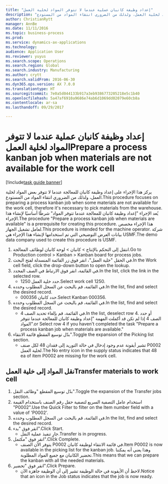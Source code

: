 ```yaml
--- 
title: "إعداد وظيفة كانبان عملية عندما لا تتوفر المواد لخلية العمل"
description: "يركز هذا الإجراء على إعداد وظيفة كانبان للمعالجة عندما لا تتوفر بعض المواد لخلية العمل، ولذلك من الضروري انتقاء المواد من المستودع."
author: ChristianRytt
manager: AnnBe
ms.date: 11/11/2016
ms.topic: business-process
ms.prod: 
ms.service: dynamics-ax-applications
ms.technology: 
audience: Application User
ms.reviewer: yuyus
ms.search.scope: Operations
ms.search.region: Global
ms.search.industry: Manufacturing
ms.author: crytt
ms.search.validFrom: 2016-06-30
ms.dyn365.ops.version: AX 7.0.0
ms.translationtype: HT
ms.sourcegitcommit: 7e0a5d044133b917a3eb9386773205218e5c1b40
ms.openlocfilehash: 5a47af6910a9686e74ab6d1069dd02079e60cb8a
ms.contentlocale: ar-sa
ms.lasthandoff: 09/29/2017

---
```

# <a name="prepare-a-process-kanban-job-when-materials-are-not-available-for-the-work-cell"></a><span data-ttu-id="9cc80-103">إعداد وظيفة كانبان عملية عندما لا تتوفر المواد لخلية العمل</span><span class="sxs-lookup"><span data-stu-id="9cc80-103">Prepare a process kanban job when materials are not available for the work cell</span></span>

[!include[task guide banner](../../includes/task-guide-banner.md)]

<span data-ttu-id="9cc80-104">يركز هذا الإجراء على إعداد وظيفة كانبان للمعالجة عندما لا تتوفر بعض المواد لخلية العمل، ولذلك من الضروري انتقاء المواد من المستودع.</span><span class="sxs-lookup"><span data-stu-id="9cc80-104">This procedure focuses on preparing a process kanban job when some materials are not available for the work cell, therefore it's necessary to pick materials from the warehouse.</span></span> <span data-ttu-id="9cc80-105">يُعد الإجراء "إعداد وظيفة كانبان للمعالجة عندما تتوفر المواد‬" شرطًا أساسيًا لإنشاء هذا الإجراء.</span><span class="sxs-lookup"><span data-stu-id="9cc80-105">The procedure "Prepare a process kanban job when materials are available" is a prerequisite for creating this procedure.</span></span> <span data-ttu-id="9cc80-106">هذا الإجراء مخصص لعامل تشغيل الجهاز.</span><span class="sxs-lookup"><span data-stu-id="9cc80-106">This procedure is intended for the machine operator.</span></span> <span data-ttu-id="9cc80-107">شركة بيانات العرض التوضيحي التي تم استخدامها لإنشاء هذا الإجراء هي USMF.</span><span class="sxs-lookup"><span data-stu-id="9cc80-107">The demo data company used to create this procedure is USMF.</span></span>

1. <span data-ttu-id="9cc80-108">انتقل إلى التحكم بالإنتاج‬ > كانبان > لوحة كانبان لوظائف المعالجة‬.</span><span class="sxs-lookup"><span data-stu-id="9cc80-108">Go to Production control > Kanban > Kanban board for process jobs.</span></span>
2. <span data-ttu-id="9cc80-109">في الحقل "خلية العمل"، انقر فوق زر القائمة المنسدلة لفتح البحث.</span><span class="sxs-lookup"><span data-stu-id="9cc80-109">In the Work cell field, click the drop-down button to open the lookup.</span></span>
3. <span data-ttu-id="9cc80-110">في القائمة، انقر فوق الارتباط في الصف المحدد.</span><span class="sxs-lookup"><span data-stu-id="9cc80-110">In the list, click the link in the selected row.</span></span>
    * <span data-ttu-id="9cc80-111">حدد خلية العمل 1250.</span><span class="sxs-lookup"><span data-stu-id="9cc80-111">Select work cell 1250.</span></span>  
4. <span data-ttu-id="9cc80-112">في القائمة، قم بالبحث عن السجل المطلوب وحدده.</span><span class="sxs-lookup"><span data-stu-id="9cc80-112">In the list, find and select the desired record.</span></span>
    * <span data-ttu-id="9cc80-113">حدد كانبان 000356.</span><span class="sxs-lookup"><span data-stu-id="9cc80-113">Select Kanban 000356.</span></span>  
5. <span data-ttu-id="9cc80-114">في القائمة، قم بالبحث عن السجل المطلوب وحدده.</span><span class="sxs-lookup"><span data-stu-id="9cc80-114">In the list, find and select the desired record.</span></span>
    * <span data-ttu-id="9cc80-115">في القائمة، قم بإلغاء تحديد الصف 4.</span><span class="sxs-lookup"><span data-stu-id="9cc80-115">In the list, deselect row 4.</span></span> <span data-ttu-id="9cc80-116">أو حدد الصف 4 إذا لم تكن قد أكملت المهمة "إعداد وظيفة كانبان للمعالجة عندما تتوفر المواد‬".</span><span class="sxs-lookup"><span data-stu-id="9cc80-116">or Select row 4 if you haven't completed the task "Prepare a process kanban job when materials are available."</span></span>  
6. <span data-ttu-id="9cc80-117">بدّل توسيع المقطع قائمة الانتقاء".</span><span class="sxs-lookup"><span data-stu-id="9cc80-117">Toggle the expansion of the Picking list section.</span></span>
    * <span data-ttu-id="9cc80-118">تشير أيقونة عدم وجود إدخال في حالة التوريد إلى فقدان 48 لكل صنف P0002 لخلية العمل.</span><span class="sxs-lookup"><span data-stu-id="9cc80-118">The No entry icon in the supply status indicates that 48 ea of item P0002 are missing for the work cell.</span></span>  

## <a name="transfer-materials-to-work-cell"></a><span data-ttu-id="9cc80-119">نقل المواد إلى خلية العمل</span><span class="sxs-lookup"><span data-stu-id="9cc80-119">Transfer materials to work cell</span></span>
1. <span data-ttu-id="9cc80-120">بدّل توسيع المقطع "وظائف النقل‬".</span><span class="sxs-lookup"><span data-stu-id="9cc80-120">Toggle the expansion of the Transfer jobs section.</span></span>
2. <span data-ttu-id="9cc80-121">استخدام عامل التصفية السريع لتصفية حقل رقم الصنف باستخدام القيمة "P0002".</span><span class="sxs-lookup"><span data-stu-id="9cc80-121">Use the Quick Filter to filter on the Item number field with a value of 'P0002'.</span></span>
3. <span data-ttu-id="9cc80-122">في القائمة، قم بالبحث عن السجل المطلوب وحدده.</span><span class="sxs-lookup"><span data-stu-id="9cc80-122">In the list, find and select the desired record.</span></span>
4. <span data-ttu-id="9cc80-123">انقر فوق "بدء".</span><span class="sxs-lookup"><span data-stu-id="9cc80-123">Click Start.</span></span>
    * <span data-ttu-id="9cc80-124">جارٍ تنفيذ عملية النقل.</span><span class="sxs-lookup"><span data-stu-id="9cc80-124">Transfer is in progress.</span></span>  
5. <span data-ttu-id="9cc80-125">انقر فوق "مكتمل".</span><span class="sxs-lookup"><span data-stu-id="9cc80-125">Click Complete.</span></span>
    * <span data-ttu-id="9cc80-126">يتوفر الآن الصنف P0002 في قائمة الانتقاء لوظيفة كانبان.</span><span class="sxs-lookup"><span data-stu-id="9cc80-126">Item P0002 is now available in the picking list for the kanban job.</span></span> <span data-ttu-id="9cc80-127">وهذا يعني أنه يمكننا تحضير الكانبان مع جميع المواد المطلوبة.</span><span class="sxs-lookup"><span data-stu-id="9cc80-127">This means that we can prepare the kanban with all the needed materials.</span></span>  
6. <span data-ttu-id="9cc80-128">انقر فوق "تحضير‬".</span><span class="sxs-lookup"><span data-stu-id="9cc80-128">Click Prepare.</span></span>
    * <span data-ttu-id="9cc80-129">لاحظ أن الأيقونة في حالة الوظيفة تشير إلى أن الوظيفة جاهزة الآن.</span><span class="sxs-lookup"><span data-stu-id="9cc80-129">Notice that an icon in the Job status indicates that the job is now ready.</span></span>  


